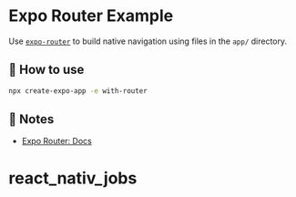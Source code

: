 # Expo Router Example

Use [`expo-router`](https://docs.expo.dev/router/introduction/) to build native navigation using files in the `app/` directory.

## 🚀 How to use

```sh
npx create-expo-app -e with-router
```

## 📝 Notes

- [Expo Router: Docs](https://docs.expo.dev/router/introduction/)
# react_nativ_jobs
